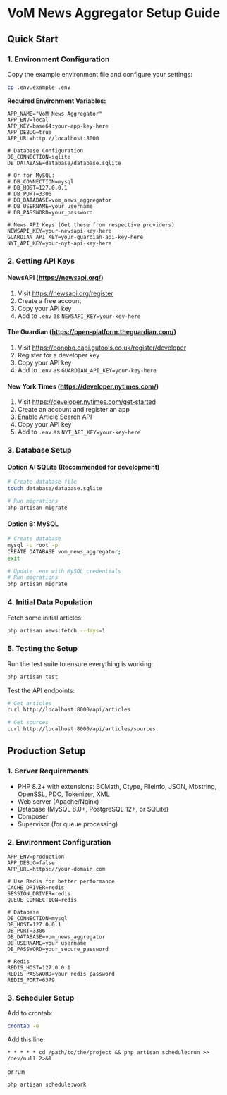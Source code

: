 # VoM News Aggregator Setup Guide

## Quick Start

### 1. Environment Configuration

Copy the example environment file and configure your settings:

```bash
cp .env.example .env
```

**Required Environment Variables:**
```env
APP_NAME="VoM News Aggregator"
APP_ENV=local
APP_KEY=base64:your-app-key-here
APP_DEBUG=true
APP_URL=http://localhost:8000

# Database Configuration
DB_CONNECTION=sqlite
DB_DATABASE=database/database.sqlite

# Or for MySQL:
# DB_CONNECTION=mysql
# DB_HOST=127.0.0.1
# DB_PORT=3306
# DB_DATABASE=vom_news_aggregator
# DB_USERNAME=your_username
# DB_PASSWORD=your_password

# News API Keys (Get these from respective providers)
NEWSAPI_KEY=your-newsapi-key-here
GUARDIAN_API_KEY=your-guardian-api-key-here
NYT_API_KEY=your-nyt-api-key-here
```

### 2. Getting API Keys

#### NewsAPI (https://newsapi.org/)
1. Visit https://newsapi.org/register
2. Create a free account
3. Copy your API key
4. Add to `.env` as `NEWSAPI_KEY=your-key-here`

#### The Guardian (https://open-platform.theguardian.com/)
1. Visit https://bonobo.capi.gutools.co.uk/register/developer
2. Register for a developer key
3. Copy your API key
4. Add to `.env` as `GUARDIAN_API_KEY=your-key-here`

#### New York Times (https://developer.nytimes.com/)
1. Visit https://developer.nytimes.com/get-started
2. Create an account and register an app
3. Enable Article Search API
4. Copy your API key
5. Add to `.env` as `NYT_API_KEY=your-key-here`

### 3. Database Setup

#### Option A: SQLite (Recommended for development)
```bash
# Create database file
touch database/database.sqlite

# Run migrations
php artisan migrate
```

#### Option B: MySQL
```bash
# Create database
mysql -u root -p
CREATE DATABASE vom_news_aggregator;
exit

# Update .env with MySQL credentials
# Run migrations
php artisan migrate
```

### 4. Initial Data Population

Fetch some initial articles:
```bash
php artisan news:fetch --days=1
```

### 5. Testing the Setup

Run the test suite to ensure everything is working:
```bash
php artisan test
```

Test the API endpoints:
```bash
# Get articles
curl http://localhost:8000/api/articles

# Get sources
curl http://localhost:8000/api/articles/sources
```

## Production Setup

### 1. Server Requirements
- PHP 8.2+ with extensions: BCMath, Ctype, Fileinfo, JSON, Mbstring, OpenSSL, PDO, Tokenizer, XML
- Web server (Apache/Nginx)
- Database (MySQL 8.0+, PostgreSQL 12+, or SQLite)
- Composer
- Supervisor (for queue processing)

### 2. Environment Configuration
```env
APP_ENV=production
APP_DEBUG=false
APP_URL=https://your-domain.com

# Use Redis for better performance
CACHE_DRIVER=redis
SESSION_DRIVER=redis
QUEUE_CONNECTION=redis

# Database
DB_CONNECTION=mysql
DB_HOST=127.0.0.1
DB_PORT=3306
DB_DATABASE=vom_news_aggregator
DB_USERNAME=your_username
DB_PASSWORD=your_secure_password

# Redis
REDIS_HOST=127.0.0.1
REDIS_PASSWORD=your_redis_password
REDIS_PORT=6379
```

### 3. Scheduler Setup
Add to crontab:
```bash
crontab -e
```

Add this line:
```
* * * * * cd /path/to/the/project && php artisan schedule:run >> /dev/null 2>&1
```
or run 

```
php artisan schedule:work
```
